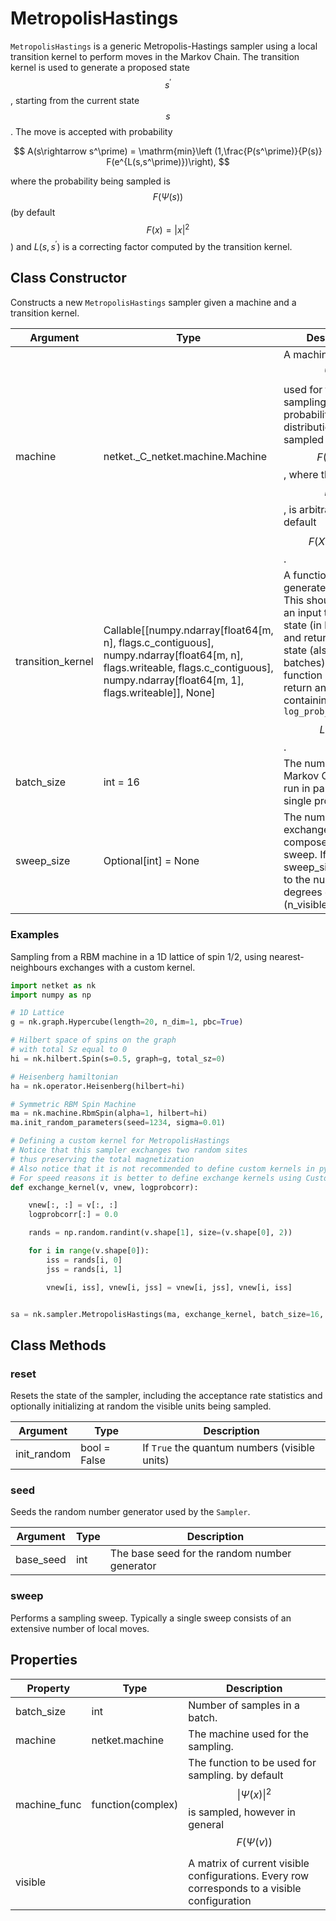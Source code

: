 # MetropolisHastings
``MetropolisHastings`` is a generic Metropolis-Hastings sampler using
 a local transition kernel to perform moves in the Markov Chain.
 The transition kernel is used to generate
 a proposed state $$ s^\prime $$, starting from the current state $$ s $$.
 The move is accepted with probability

 $$
 A(s\rightarrow s^\prime) = \mathrm{min}\left (1,\frac{P(s^\prime)}{P(s)} F(e^{L(s,s^\prime)})\right),
 $$

 where the probability being sampled is $$ F(\Psi(s)) $$ (by default $$ F(x)=|x|^2 $$)
 and $L(s,s^\prime)$ is a correcting factor computed by the transition kernel.

## Class Constructor
Constructs a new ``MetropolisHastings`` sampler given a machine and
a transition kernel.

|    Argument     |                                                                                        Type                                                                                        |                                                                                                                  Description                                                                                                                   |
|-----------------|------------------------------------------------------------------------------------------------------------------------------------------------------------------------------------|------------------------------------------------------------------------------------------------------------------------------------------------------------------------------------------------------------------------------------------------|
|machine          |netket._C_netket.machine.Machine                                                                                                                                                    |A machine $$\Psi(s)$$ used for the sampling. The probability distribution being sampled from is $$F(\Psi(s))$$, where the function $$F(X)$$, is arbitrary, by default $$F(X)=\|X\|^2$$.                                                           |
|transition_kernel|Callable[[numpy.ndarray[float64[m, n], flags.c_contiguous], numpy.ndarray[float64[m, n], flags.writeable, flags.c_contiguous], numpy.ndarray[float64[m, 1], flags.writeable]], None]|A function to generate a transition. This should take as an input the current state (in batches) and return a modified state (also in batches). This function must also return an array containing the `log_prob_corrections` $$L(s,s^\prime)$$.|
|batch_size       |int = 16                                                                                                                                                                            |The number of Markov Chain to be run in parallel on a single process.                                                                                                                                                                           |
|sweep_size       |Optional[int] = None                                                                                                                                                                |The number of exchanges that compose a single sweep. If None, sweep_size is equal to the number of degrees of freedom (n_visible).                                                                                                              |

### Examples
Sampling from a RBM machine in a 1D lattice of spin 1/2, using
nearest-neighbours exchanges with a custom kernel.

```python
import netket as nk
import numpy as np

# 1D Lattice
g = nk.graph.Hypercube(length=20, n_dim=1, pbc=True)

# Hilbert space of spins on the graph
# with total Sz equal to 0
hi = nk.hilbert.Spin(s=0.5, graph=g, total_sz=0)

# Heisenberg hamiltonian
ha = nk.operator.Heisenberg(hilbert=hi)

# Symmetric RBM Spin Machine
ma = nk.machine.RbmSpin(alpha=1, hilbert=hi)
ma.init_random_parameters(seed=1234, sigma=0.01)

# Defining a custom kernel for MetropolisHastings
# Notice that this sampler exchanges two random sites
# thus preserving the total magnetization
# Also notice that it is not recommended to define custom kernels in python
# For speed reasons it is better to define exchange kernels using CustomSampler
def exchange_kernel(v, vnew, logprobcorr):

    vnew[:, :] = v[:, :]
    logprobcorr[:] = 0.0

    rands = np.random.randint(v.shape[1], size=(v.shape[0], 2))

    for i in range(v.shape[0]):
        iss = rands[i, 0]
        jss = rands[i, 1]

        vnew[i, iss], vnew[i, jss] = vnew[i, jss], vnew[i, iss]


sa = nk.sampler.MetropolisHastings(ma, exchange_kernel, batch_size=16, sweep_size=20)


```



## Class Methods 
### reset
Resets the state of the sampler, including the acceptance rate statistics
and optionally initializing at random the visible units being sampled.

| Argument  |    Type    |                  Description                  |
|-----------|------------|-----------------------------------------------|
|init_random|bool = False|If ``True`` the quantum numbers (visible units)|

### seed
Seeds the random number generator used by the ``Sampler``.

|Argument |Type|                 Description                 |
|---------|----|---------------------------------------------|
|base_seed|int |The base seed for the random number generator|

### sweep
Performs a sampling sweep. Typically a single sweep
consists of an extensive number of local moves.



## Properties

|  Property  |         Type          |                                                                                     Description                                                                                     |
|------------|-----------------------|-------------------------------------------------------------------------------------------------------------------------------------------------------------------------------------|
|batch_size  |         int           | Number of samples in a batch.                                                                                                                                                       |
|machine     |         netket.machine| The machine used for the sampling.                                                                                                                                                  |
|machine_func|function(complex)      | The function to be used for sampling.                                    by default $$\|\Psi(x)\|^2$$ is sampled,                                    however in general $$F(\Psi(v))$$|
|visible     |                       |A matrix of current visible configurations. Every row                 corresponds to a visible configuration                                                                         |
